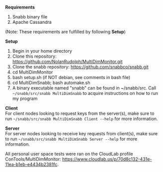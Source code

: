 **Requirements** 
1. Snabb binary file 
2. Apache Cassandra  
  
(Note: These requirements are fulfilled by following **Setup**)  
  
**Setup**
1. Begin in your home directory 
2. Clone this repository: https://github.com/NolanRudolph/MultiDimMonitor.git
3. Clone the snabb repository: https://github.com/snabbco/snabb.git
4. cd MultiDimMonitor
5. bash setup.sh (if NOT debian, see comments in bash file)
6. cd MultiDimSnabb; bash automake.sh
7. A binary executable named "snabb" can be found in ~/snabb/src. Call ```~/snabb/src/snabb MultiDimSnabb``` to acquire instructions on how to run my program

**Client**  
For client nodes looking to request keys from the server(s), make sure to run ```~/snabb/src/snabb MultiDimSnabb Client --help``` for more information.

**Server**  
For server nodes looking to receive key requests from client(s), make sure to run ```~/snabb/src/snabb MultiDimSnabb Server --help``` for more information.

All personal user space tests were ran on the CloudLab profile ConTools/MultiDimMonitor: https://www.cloudlab.us/p/70d8c132-431e-11ea-b1eb-e4434b2381fc.
